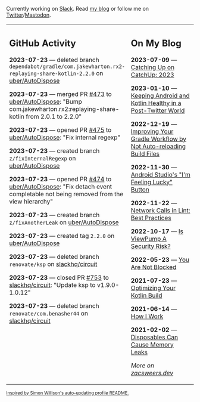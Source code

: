 Currently working on [Slack](https://slack.com/). Read [my blog](https://zacsweers.dev/) or follow me on [Twitter](https://twitter.com/ZacSweers)/[Mastodon](https://hachyderm.io/@ZacSweers).

<table><tr><td valign="top" width="60%">

## GitHub Activity
<!-- githubActivity starts -->
**2023-07-23** — deleted branch `dependabot/gradle/com.jakewharton.rx2-replaying-share-kotlin-2.2.0` on [uber/AutoDispose](https://github.com/uber/AutoDispose)

**2023-07-23** — merged PR [#473](https://github.com/uber/AutoDispose/pull/473) to [uber/AutoDispose](https://github.com/uber/AutoDispose): "Bump com.jakewharton.rx2:replaying-share-kotlin from 2.0.1 to 2.2.0"

**2023-07-23** — opened PR [#475](https://github.com/uber/AutoDispose/pull/475) to [uber/AutoDispose](https://github.com/uber/AutoDispose): "Fix internal regexp"

**2023-07-23** — created branch `z/fixInternalRegexp` on [uber/AutoDispose](https://github.com/uber/AutoDispose)

**2023-07-23** — opened PR [#474](https://github.com/uber/AutoDispose/pull/474) to [uber/AutoDispose](https://github.com/uber/AutoDispose): "Fix detach event completable not being removed from the view hierarchy"

**2023-07-23** — created branch `z/fixAnotherLeak` on [uber/AutoDispose](https://github.com/uber/AutoDispose)

**2023-07-23** — created tag `2.2.0` on [uber/AutoDispose](https://github.com/uber/AutoDispose)

**2023-07-23** — deleted branch `renovate/ksp` on [slackhq/circuit](https://github.com/slackhq/circuit)

**2023-07-23** — closed PR [#753](https://github.com/slackhq/circuit/pull/753) to [slackhq/circuit](https://github.com/slackhq/circuit): "Update ksp to v1.9.0-1.0.12"

**2023-07-23** — deleted branch `renovate/com.benasher44` on [slackhq/circuit](https://github.com/slackhq/circuit)
<!-- githubActivity ends -->
</td><td valign="top" width="40%">

## On My Blog
<!-- blog starts -->
**2023-07-09** — [Catching Up on CatchUp: 2023](https://www.zacsweers.dev/catching-up-on-catchup-2023/)

**2023-01-10** — [Keeping Android and Kotlin Healthy in a Post-Twitter World](https://www.zacsweers.dev/keeping-android-healthy/)

**2022-12-19** — [Improving Your Gradle Workflow by Not Auto-reloading Build Files](https://www.zacsweers.dev/improving-your-workflow-by-not-auto-reloading-build-files/)

**2022-11-30** — [Android Studio's "I'm Feeling Lucky" Button](https://www.zacsweers.dev/android-studios-im-feeling-lucky-button/)

**2022-11-22** — [Network Calls in Lint: Best Practices](https://www.zacsweers.dev/network-calls-in-lint-best-practices/)

**2022-10-17** — [Is ViewPump A Security Risk?](https://www.zacsweers.dev/is-viewpump-a-security-risk/)

**2022-05-23** — [You Are Not Blocked](https://www.zacsweers.dev/you-are-not-blocked/)

**2021-07-23** — [Optimizing Your Kotlin Build](https://www.zacsweers.dev/optimizing-your-kotlin-build/)

**2021-06-14** — [How I Work](https://www.zacsweers.dev/how-i-work/)

**2021-02-02** — [Disposables Can Cause Memory Leaks](https://www.zacsweers.dev/disposables-can-cause-memory-leaks/)
<!-- blog ends -->
_More on [zacsweers.dev](https://zacsweers.dev/)_
</td></tr></table>

<sub><a href="https://simonwillison.net/2020/Jul/10/self-updating-profile-readme/">Inspired by Simon Willison's auto-updating profile README.</a></sub>